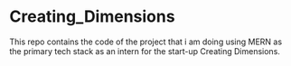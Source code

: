 # Creating_Dimensions
This repo contains the code of the project that i am doing using MERN as the primary tech stack as an intern for the start-up Creating Dimensions.

